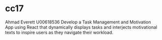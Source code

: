 # cc17
Ahmad Everett U00618536
Develop a Task Management and Motivation App using React that dynamically displays tasks and interjects motivational texts to inspire users as they navigate their workload.

